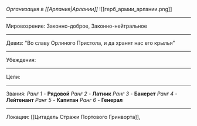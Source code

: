 *Организация в [[Арлания|Арлании]]*
![[герб_армии_арлании.png]]
______
Мировозрение: Законно-доброе, Законно-нейтральное 
_____
Девиз: "Во славу Орлиного Пристола, и да хранят нас его крылья"
____
Убеждения: 

_______
Цели: 
______
Звания:
*Ранг 1* - **Рядовой**
*Ранг 2* - **Латник**
*Ранг 3* - **Банерет**
*Ранг 4* - **Лейтенант**
*Ранг 5* - **Капитан**
*Ранг 6* - **Генерал** 
______
Локации: [[Цитадель Стражи Портового Гринворта]], 
